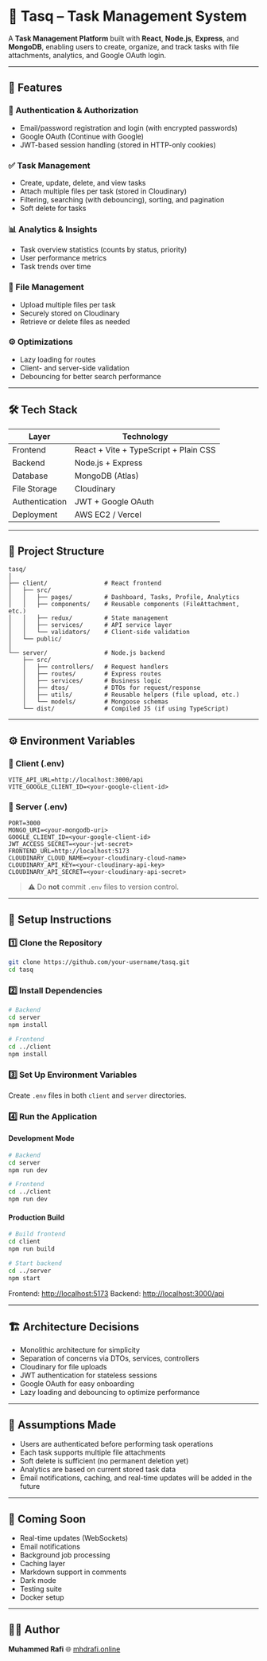 # 🧠 Tasq – Task Management System

A **Task Management Platform** built with **React**, **Node.js**, **Express**, and **MongoDB**, enabling users to create, organize, and track tasks with file attachments, analytics, and Google OAuth login.

---

## 🚀 Features

### 🔐 Authentication & Authorization

* Email/password registration and login (with encrypted passwords)
* Google OAuth (Continue with Google)
* JWT-based session handling (stored in HTTP-only cookies)

### ✅ Task Management

* Create, update, delete, and view tasks
* Attach multiple files per task (stored in Cloudinary)
* Filtering, searching (with debouncing), sorting, and pagination
* Soft delete for tasks

### 📊 Analytics & Insights

* Task overview statistics (counts by status, priority)
* User performance metrics
* Task trends over time

### 💾 File Management

* Upload multiple files per task
* Securely stored on Cloudinary
* Retrieve or delete files as needed

### ⚙️ Optimizations

* Lazy loading for routes
* Client- and server-side validation
* Debouncing for better search performance

---

## 🛠️ Tech Stack

| Layer          | Technology                            |
| -------------- | ------------------------------------- |
| Frontend       | React + Vite + TypeScript + Plain CSS |
| Backend        | Node.js + Express                     |
| Database       | MongoDB (Atlas)                       |
| File Storage   | Cloudinary                            |
| Authentication | JWT + Google OAuth                    |
| Deployment     | AWS EC2 / Vercel                      |

---

## 📁 Project Structure

```
tasq/
│
├── client/                # React frontend
│   ├── src/
│   │   ├── pages/         # Dashboard, Tasks, Profile, Analytics
│   │   ├── components/    # Reusable components (FileAttachment, etc.)
│   │   ├── redux/         # State management
│   │   ├── services/      # API service layer
│   │   └── validators/    # Client-side validation
│   └── public/
│
└── server/                # Node.js backend
    ├── src/
    │   ├── controllers/   # Request handlers
    │   ├── routes/        # Express routes
    │   ├── services/      # Business logic
    │   ├── dtos/          # DTOs for request/response
    │   ├── utils/         # Reusable helpers (file upload, etc.)
    │   └── models/        # Mongoose schemas
    └── dist/              # Compiled JS (if using TypeScript)
```

---

## ⚙️ Environment Variables

### 🧩 Client (.env)

```env
VITE_API_URL=http://localhost:3000/api
VITE_GOOGLE_CLIENT_ID=<your-google-client-id>
```

### 🧩 Server (.env)

```env
PORT=3000
MONGO_URI=<your-mongodb-uri>
GOOGLE_CLIENT_ID=<your-google-client-id>
JWT_ACCESS_SECRET=<your-jwt-secret>
FRONTEND_URL=http://localhost:5173
CLOUDINARY_CLOUD_NAME=<your-cloudinary-cloud-name>
CLOUDINARY_API_KEY=<your-cloudinary-api-key>
CLOUDINARY_API_SECRET=<your-cloudinary-api-secret>
```

> ⚠️ Do **not** commit `.env` files to version control.

---

## 🧰 Setup Instructions

### 1️⃣ Clone the Repository

```bash
git clone https://github.com/your-username/tasq.git
cd tasq
```

### 2️⃣ Install Dependencies

```bash
# Backend
cd server
npm install

# Frontend
cd ../client
npm install
```

### 3️⃣ Set Up Environment Variables

Create `.env` files in both `client` and `server` directories.

### 4️⃣ Run the Application

#### Development Mode

```bash
# Backend
cd server
npm run dev

# Frontend
cd ../client
npm run dev
```

#### Production Build

```bash
# Build frontend
cd client
npm run build

# Start backend
cd ../server
npm start
```

Frontend: [http://localhost:5173](http://localhost:5173)
Backend: [http://localhost:3000/api](http://localhost:3000/api)

---

## 🏗️ Architecture Decisions

* Monolithic architecture for simplicity
* Separation of concerns via DTOs, services, controllers
* Cloudinary for file uploads
* JWT authentication for stateless sessions
* Google OAuth for easy onboarding
* Lazy loading and debouncing to optimize performance

---

## 💭 Assumptions Made

* Users are authenticated before performing task operations
* Each task supports multiple file attachments
* Soft delete is sufficient (no permanent deletion yet)
* Analytics are based on current stored task data
* Email notifications, caching, and real-time updates will be added in the future

---

## 🔮 Coming Soon

* Real-time updates (WebSockets)
* Email notifications
* Background job processing
* Caching layer
* Markdown support in comments
* Dark mode
* Testing suite
* Docker setup

---

## 👨‍💻 Author

**Muhammed Rafi**
🌐 [mhdrafi.online](https://mhdrafi.online)
